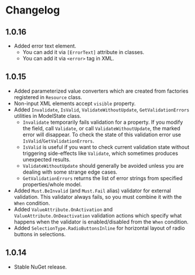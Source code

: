 # Changelog

## 1.0.16

- Added error text element.
    - You can add it via `[ErrorText]` attribute in classes.
    - You can add it via `<error>` tag in XML.

## 1.0.15

- Added parameterized value converters which are created from factories registered in `Resource` class.
- Non-input XML elements accept `visible` property.
- Added `Invalidate`, `IsValid`, `ValidateWithoutUpdate`, `GetValidationErrors` utilities in ModelState class.
    - `Invalidate` temporarily fails validation for a property. If you modify the field, call `Validate`, or call `ValidateWithoutUpdate`, the marked error will disappear. To check the state of this validation error use `IsValid`/`GetValidationErrors`.
    - `IsValid` is useful if you want to check current validation state without triggering side-effects like `Validate`, which sometimes produces unexpected results.
    - `ValidateWithoutUpdate` should generally be avoided unless you are dealing with some strange edge cases.
    - `GetValidationErrors` returns the list of error strings from specified properties/whole model.
- Added `Must.BeInvalid` (and `Must.Fail` alias) validator for external validation. This validator always fails, so you must combine it with the `When` condition.
- Added `ValueAttribute.OnActivation` and `ValueAttribute.OnDeactivation` validation actions which specify what happens when the validator is enabled/disabled from the `When` condition.
- Added `SelectionType.RadioButtonsInline` for horizontal layout of radio buttons in selections.

## 1.0.14

- Stable NuGet release.